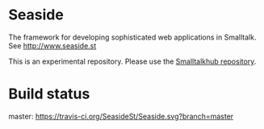 Seaside
=======
The framework for developing sophisticated web applications in Smalltalk. See http://www.seaside.st

This is an experimental repository. Please use the [Smalltalkhub repository](http://www.smalltalkhub.com/#!/~Seaside).

Build status
=======
master: https://travis-ci.org/SeasideSt/Seaside.svg?branch=master